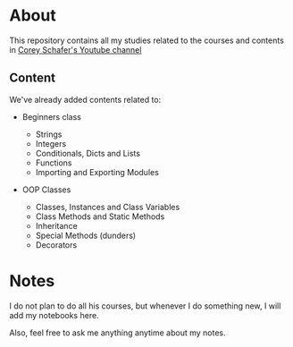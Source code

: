 # About
This repository contains all my studies related to the courses and contents in [Corey Schafer's Youtube channel](https://www.youtube.com/user/schafer5)

## Content
We've already added contents related to:
- Beginners class
  - Strings
  - Integers
  - Conditionals, Dicts and Lists
  - Functions
  - Importing and Exporting Modules
  
- OOP Classes
  - Classes, Instances and Class Variables
  - Class Methods and Static Methods
  - Inheritance
  - Special Methods (dunders)
  - Decorators
  
# Notes
I do not plan to do all his courses, but whenever I do something new, I will add my notebooks here. 

Also, feel free to ask me anything anytime about my notes. 
